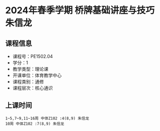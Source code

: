 # 2024年春季学期 桥牌基础讲座与技巧 朱信龙






## 课程信息

- 课程号：PE1502.04
- 学分：1
- 教学类型：理论课
- 开课单位：体育教学中心
- 课程类别：通修
- 课程层次：核心通识

## 上课时间

```
1~5,7~9,11~16周 中体Z102 :4(8,9) 朱信龙
10周 中体Z102 :7(8,9) 朱信龙
```

